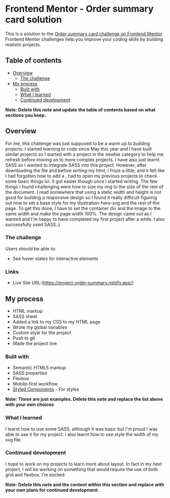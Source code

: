 # Frontend Mentor - Order summary card solution

This is a solution to the [Order summary card challenge on Frontend Mentor](https://www.frontendmentor.io/challenges/order-summary-component-QlPmajDUj). Frontend Mentor challenges help you improve your coding skills by building realistic projects. 

## Table of contents

- [Overview](#overview)
  - [The challenge](#the-challenge)
- [My process](#my-process)
  - [Built with](#built-with)
  - [What I learned](#what-i-learned)
  - [Continued development](#continued-development)

**Note: Delete this note and update the table of contents based on what sections you keep.**

## Overview

For me, this challenge was just supposed to be a warm up to building projects. I started learning to code since May this year and I have built similar projects so I started with a project in the newbie category to help me refresh before moving on to more complex projects. I have also just learnt SASS so I wanted to integrate SASS into this project. However, after downloading the file and before writing my html, I froze a little, and it felt like I had forgotten how to add a <link>, had to open my previous projects to check some basic things lol. It got easier though once I started writing. The few things I found challenging were how to size my img to the size of the rest of the document. I read somewhere that using a static width and height is not good for building a responsive design so I found it really difficult figuring out how to set a base style for my illustration-hero-svg and the rest of the page. To get this done, I have to set the container div and the image to the same width and make the page width 100%. The design came out as I wanted and I'm happy to have completed my first project after a while. I also successfully used SASS.:)

### The challenge

Users should be able to:

- See hover states for interactive elements

### Links
- Live Site URL:(https://project-order-summary.netlify.app/)

## My process
- HTML markup
- SASS sheet
- Added a link to my CSS to my HTML page
- Wrote my global variables
- Custom style for the project
- Push to git
- Made the project live

### Built with

- Semantic HTML5 markup
- SASS properties
- Flexbox
- Mobile-first workflow
- [Styled Components](https://styled-components.com/) - For styles

**Note: These are just examples. Delete this note and replace the list above with your own choices**

### What I learned

I learnt how to use some SASS, although it was basic but I'm proud I was able to use it for my project.
I also learnt how to use style the width of my svg file.

### Continued development

I hope to work on my projects to learn more about layout. In fact in my next project, I will be working on something that would require the use of both grid and flexbox. I'm excited.

**Note: Delete this note and the content within this section and replace with your own plans for continued development.**

